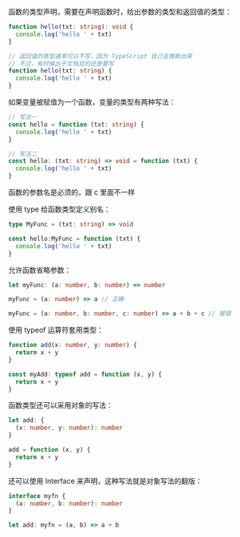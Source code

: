 函数的类型声明，需要在声明函数时，给出参数的类型和返回值的类型：
```ts
function hello(txt: string): void {
  console.log('hello ' + txt)
}

// 返回值的类型通常可以不写，因为 TypeScript 自己会推断出来
// 不过，有时候出于文档目的还是要写
function hello(txt: string) {
  console.log('hello ' + txt)
}
```

如果变量被赋值为一个函数，变量的类型有两种写法：
```ts
// 写法一
const hello = function (txt: string) {
  console.log('hello ' + txt)
}

// 写法二
const hello: (txt: string) => void = function (txt) {
  console.log('hello ' + txt)
}
```
函数的参数名是必须的，跟 c 里面不一样

使用 type 给函数类型定义别名：
```ts
type MyFunc = (txt: string) => void

const hello:MyFunc = function (txt) {
  console.log('hello ' + txt)
}
```

允许函数省略参数：
```ts
let myFunc: (a: number, b: number) => number

myFunc = (a: number) => a // 正确

myFunc = (a: number, b: number, c: number) => a + b + c // 报错
```

使用 typeof 运算符套用类型：
```ts
function add(x: number, y: number) {
  return x + y
}

const myAdd: typeof add = function (x, y) {
  return x + y
}
```

函数类型还可以采用对象的写法：
```ts
let add: {
  (x: number, y: number): number
}

add = function (x, y) {
  return x + y
}
```

还可以使用 Interface 来声明，这种写法就是对象写法的翻版：
```ts
interface myfn {
  (a: number, b: number): number
}

let add: myfn = (a, b) => a + b
```
